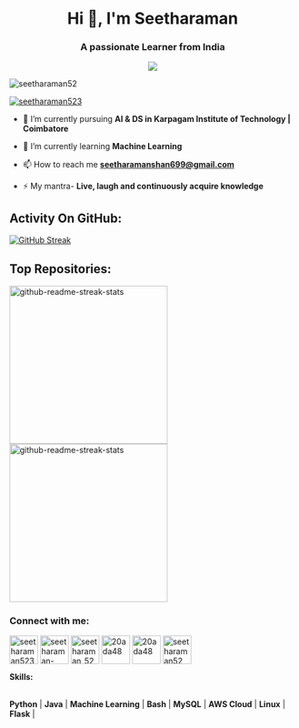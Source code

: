 <!--<img align="right" alt="Coding" width="270" src="https://cdn.dribbble.com/users/1162077/screenshots/3848914/programmer.gif"> color=fff53a-->
<h1 align="center">Hi 👋, I'm Seetharaman</h1>
<h3 align="center">A passionate Learner from India</h3>
<p align="center">
<img src="https://readme-typing-svg.demolab.com/?lines=2 years%20of%20coding%20experience&font=Fira%20Code&center=true&width=700&height=45&color=#36BCF7FF&vCenter=true&pause=1000&size=25" /></a>

<p align="left"> <img src="https://komarev.com/ghpvc/?username=seetharaman52&label=Profile%20views&color=0e75b6&style=flat" alt="seetharaman52" /> </p>

<p align="left"> <a href="https://twitter.com/seetharaman523" target="blank"><img src="https://img.shields.io/twitter/follow/seetharaman523?logo=twitter&style=for-the-badge" alt="seetharaman523"/></a></p>

- 🔭 I’m currently pursuing **AI & DS in Karpagam Institute of Technology | Coimbatore**

- 🌱 I’m currently learning **Machine Learning**

- 📫 How to reach me **seetharamanshan699@gmail.com**

- ⚡ My mantra- **Live, laugh and continuously acquire knowledge**

## Activity On GitHub:
[![GitHub Streak](http://github-readme-streak-stats.herokuapp.com?user=seetharaman52&theme=react&hide_border=true&border_radius=8.5&date_format=j%20M%5B%20Y%5D&mode=weekly&card_width=395)](https://git.io/streak-stats)

## Top Repositories:
<p align="left">
<a href="https://github.com/seetharaman52/smart-energy-switch"><img width="278" src="https://denvercoder1-github-readme-stats.vercel.app/api/pin/?username=seetharaman52&repo=smart-energy-switch&theme=react&bg_color=1F222E&title_color=F8D866&hide_border=true&icon_color=F8D866&show_icons=false" alt="github-readme-streak-stats"></a>
<a href="https://github.com/seetharaman52/Machine-Learning"><img width="278" src="https://denvercoder1-github-readme-stats.vercel.app/api/pin/?username=seetharaman52&repo=Machine-Learning&theme=react&bg_color=1F222E&title_color=F8D866&hide_border=true&icon_color=F8D866&show_icons=false" alt="github-readme-streak-stats"></a>
</p>

<h3 align="left">Connect with me:</h3>
<p align="left">
<a href="https://twitter.com/seetharaman523" target="blank"><img align="center" src="https://pbs.twimg.com/profile_images/1683899100922511378/5lY42eHs_400x400.jpg" alt="seetharaman523" height="50" width="50" /></a>
<a href="https://linkedin.com/in/seetharaman-shanmugam" target="blank"><img align="center" src="https://pbs.twimg.com/profile_images/1661161645857710081/6WtDIesg_400x400.png" alt="seetharaman-shanmugam" height="50" width="50" /></a>
<a href="https://instagram.com/seetharaman_523" target="blank"><img align="center" src="https://pbs.twimg.com/profile_images/1305901852190482434/nVjrSoGe_400x400.jpg" alt="seetharaman_523" height="50" width="50" /></a>
<a href="https://www.hackerrank.com/20ada48" target="blank"><img align="center" src="https://pbs.twimg.com/profile_images/1477936468496556035/BhitSnqG_400x400.jpg" alt="20ada48" height="50" width="50" /></a>
<a href="https://auth.geeksforgeeks.org/user/20ada48" target="blank"><img align="center" src="https://pbs.twimg.com/profile_images/1559406522329100288/bZAmg2J7_400x400.jpg" alt="20ada48" height="50" width="50" /></a>
<a href="https://leetcode.com/seetharaman52/" target="blank"><img align="center" src="https://pbs.twimg.com/profile_images/910592237695676416/7xInX10u_400x400.jpg" alt="seetharaman52" height="50" width="50"/></a>
</p>
<strong>Skills:</strong><br><br>

  **Python** | **Java** | **Machine Learning** | **Bash** | **MySQL** | **AWS Cloud** | **Linux** | **Flask** |
